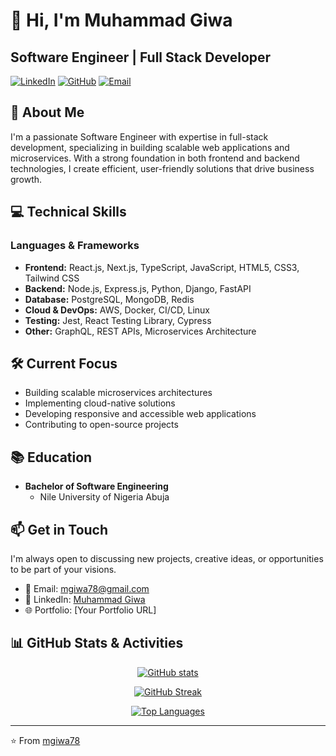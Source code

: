 # 👋 Hi, I'm Muhammad Giwa

## Software Engineer | Full Stack Developer

[![LinkedIn](https://img.shields.io/badge/LinkedIn-Connect-blue)](https://www.linkedin.com/in/muhammad-giwa-software-engineer/)
[![GitHub](https://img.shields.io/badge/GitHub-Follow-black)](https://github.com/mgiwa78)
[![Email](https://img.shields.io/badge/Email-Contact-red)](mailto:mgiwa78@gmail.com)

## 🚀 About Me

I'm a passionate Software Engineer with expertise in full-stack development, specializing in building scalable web applications and microservices. With a strong foundation in both frontend and backend technologies, I create efficient, user-friendly solutions that drive business growth.

## 💻 Technical Skills

### Languages & Frameworks

- **Frontend:** React.js, Next.js, TypeScript, JavaScript, HTML5, CSS3, Tailwind CSS
- **Backend:** Node.js, Express.js, Python, Django, FastAPI
- **Database:** PostgreSQL, MongoDB, Redis
- **Cloud & DevOps:** AWS, Docker, CI/CD, Linux
- **Testing:** Jest, React Testing Library, Cypress
- **Other:** GraphQL, REST APIs, Microservices Architecture

## 🛠️ Current Focus

- Building scalable microservices architectures
- Implementing cloud-native solutions
- Developing responsive and accessible web applications
- Contributing to open-source projects

## 📚 Education

- **Bachelor of Software Engineering**
  - Nile University of Nigeria Abuja

## 📫 Get in Touch

I'm always open to discussing new projects, creative ideas, or opportunities to be part of your visions.

- 📧 Email: [mgiwa78@gmail.com](mailto:mgiwa78@gmail.com)
- 💼 LinkedIn: [Muhammad Giwa](https://www.linkedin.com/in/muhammad-giwa-software-engineer/)
- 🌐 Portfolio: [Your Portfolio URL]

## 📊 GitHub Stats & Activities

<div align="center">
  
[![GitHub stats](https://github-readme-stats-git-masterrstaa-rickstaa.vercel.app/api?username=mgiwa78&show_icons=true&theme=radical)](https://github.com/mgiwa78)

[![GitHub Streak](https://streak-stats.demolab.com?user=mgiwa78&theme=radical)](https://git.io/streak-stats)

[![Top Languages](https://github-readme-stats-git-masterrstaa-rickstaa.vercel.app/api/top-langs/?username=mgiwa78&layout=compact&theme=radical&hide=html,css&langs_count=6)](https://github.com/mgiwa78)

</div>

---

⭐️ From [mgiwa78](https://github.com/mgiwa78)
